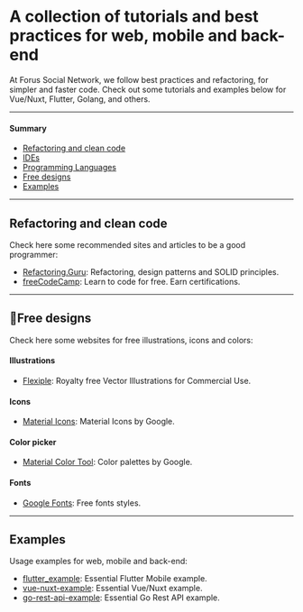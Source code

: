 # A collection of tutorials and best practices for web, mobile and back-end

At Forus Social Network, we follow best practices and refactoring, for simpler and faster code. Check out some tutorials and examples below for Vue/Nuxt, Flutter, Golang, and others.

---
#### Summary

* [Refactoring and clean code](#refactoring-and-clean-code)
* [IDEs]()
* [Programming Languages]()
* [Free designs](#free-designs)
* [Examples](#examples)

---

## Refactoring and clean code

Check here some recommended sites and articles to be a good programmer:

<!-- alphabetical -->
* [Refactoring.Guru](https://refactoring.guru): Refactoring, design patterns and SOLID principles.
* [freeCodeCamp](https://www.freecodecamp.org): Learn to code for free. Earn certifications.

---

## 🎨Free designs

Check here some websites for free illustrations, icons and colors:

#### Illustrations

<!-- alphabetical -->
* [Flexiple](https://2.flexiple.com/scale/home): Royalty free Vector Illustrations for Commercial Use.

#### Icons

<!-- alphabetical -->
* [Material Icons](https://fonts.google.com/icons?selected=Material+Icons): Material Icons by Google.

#### Color picker

<!-- alphabetical -->
* [Material Color Tool](https://material.io/resources/color): Color palettes by Google.

#### Fonts

<!-- alphabetical -->
* [Google Fonts](https://fonts.google.com): Free fonts styles.

---

## Examples

Usage examples for web, mobile and back-end:

<!-- alphabetical -->
* [flutter_example](https://github.com/foruscommunity/flutter_example): Essential Flutter Mobile example.
* [vue-nuxt-example](https://github.com/foruscommunity/vue-nuxt-example): Essential Vue/Nuxt example.
* [go-rest-api-example](https://github.com/foruscommunity/go-rest-api-example): Essential Go Rest API example.
